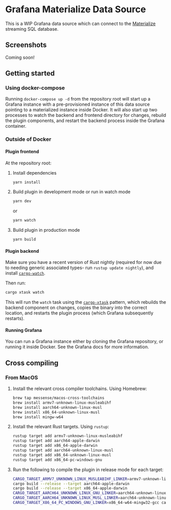 # Grafana Materialize Data Source

This is a WIP Grafana data source which can connect to the [Materialize][] streaming SQL database.

## Screenshots

Coming soon!

## Getting started

### Using docker-compose

Running `docker-compose up -d` from the repository root will start up a Grafana instance with a
pre-provisioned instance of this data source pointing to a materialized instance inside Docker. It
will also start up two processes to watch the backend and frontend directory for changes,
rebuild the plugin components, and restart the backend process inside the Grafana container.

### Outside of Docker

#### Plugin frontend

At the repository root:

1. Install dependencies

   ```bash
   yarn install
   ```

2. Build plugin in development mode or run in watch mode

   ```bash
   yarn dev
   ```

   or

   ```bash
   yarn watch
   ```

3. Build plugin in production mode

   ```bash
   yarn build
   ```

#### Plugin backend

Make sure you have a recent version of Rust nightly (required for now due to needing generic associated types- run `rustup update nightly`), and install [`cargo-watch`].

Then run:

```bash
cargo xtask watch
```

This will run the `watch` task using the [`cargo-xtask`] pattern, which rebuilds the backend component on changes, copies the binary into the correct location, and restarts the plugin process (which Grafana subsequently restarts).

#### Running Grafana

You can run a Grafana instance either by cloning the Grafana repository, or running it inside Docker. See the Grafana docs for more information.

## Cross compiling

### From MacOS

1. Install the relevant cross compiler toolchains. Using Homebrew:

   ```bash
   brew tap messense/macos-cross-toolchains
   brew install armv7-unknown-linux-musleabihf
   brew install aarch64-unknown-linux-musl
   brew install x86_64-unknown-linux-musl
   brew install mingw-w64
   ```

2. Install the relevant Rust targets. Using `rustup`:

   ```bash
   rustup target add armv7-unknown-linux-musleabihf
   rustup target add aarch64-apple-darwin
   rustup target add x86_64-apple-darwin
   rustup target add aarch64-unknown-linux-musl
   rustup target add x86_64-unknown-linux-musl
   rustup target add x86_64-pc-windows-gnu
   ```

3. Run the following to compile the plugin in release mode for each target:

   ```bash
   CARGO_TARGET_ARMV7_UNKNOWN_LINUX_MUSLEABIHF_LINKER=armv7-unknown-linux-musleabihf-ld cargo build --release --target armv7-unknown-linux-musleabihf
   cargo build --release --target aarch64-apple-darwin
   cargo build --release --target x86_64-apple-darwin
   CARGO_TARGET_AARCH64_UNKNOWN_LINUX_GNU_LINKER=aarch64-unknown-linux-gnu-gcc cargo build --release --target aarch64-unknown-linux-gnu
   CARGO_TARGET_AARCH64_UNKNOWN_LINUX_MUSL_LINKER=aarch64-unknown-linux-musl-gcc cargo build --release --target aarch64-unknown-linux-musl
   CARGO_TARGET_X86_64_PC_WINDOWS_GNU_LINKER=x86_64-w64-mingw32-gcc cargo build --release --target x86_64-pc-windows-gnu
   ```

[`cargo-xtask`]: https://github.com/matklad/cargo-xtask
[`cargo-watch`]: https://github.com/watchexec/cargo-watch/
[Materialize]: https://materialize.com


